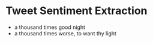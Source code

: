 # Tweet Sentiment Extraction
- a thousand times good night
- a thousand times worse, to want thy light

